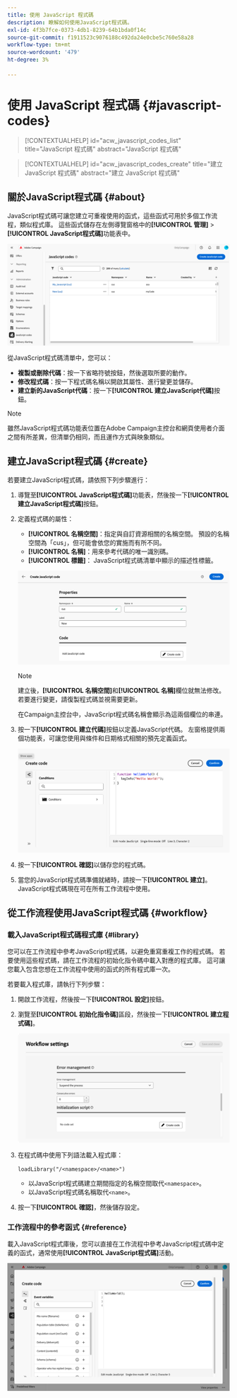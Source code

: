 ```yaml
---
title: 使用 JavaScript 程式碼
description: 瞭解如何使用JavaScript程式碼。
exl-id: 4f3b7fce-0373-4db1-8239-64b1bda0f14c
source-git-commit: f1911523c9076188c492da24e0cbe5c760e58a28
workflow-type: tm+mt
source-wordcount: '479'
ht-degree: 3%

---
```


# 使用 JavaScript 程式碼 {#javascript-codes}

>[!CONTEXTUALHELP]
>id="acw_javascript_codes_list"
>title="JavaScript 程式碼"
>abstract="JavaScript 程式碼"

>[!CONTEXTUALHELP]
>id="acw_javascript_codes_create"
>title="建立 JavaScript 程式碼"
>abstract="建立 JavaScript 程式碼"

## 關於JavaScript程式碼 {#about}

JavaScript程式碼可讓您建立可重複使用的函式，這些函式可用於多個工作流程，類似程式庫。 這些函式儲存在左側導覽窗格中的&#x200B;**[!UICONTROL 管理]** > **[!UICONTROL JavaScript程式碼]**&#x200B;功能表中。

![JavaScript程式碼清單介面顯示可用的選項](assets/javascript-list.png)

從JavaScript程式碼清單中，您可以：

* **複製或刪除代碼**：按一下省略符號按鈕，然後選取所要的動作。
* **修改程式碼**：按一下程式碼名稱以開啟其屬性、進行變更並儲存。
* **建立新的JavaScript代碼**：按一下&#x200B;**[!UICONTROL 建立JavaScript代碼]**&#x200B;按鈕。

>[!NOTE]
>
>雖然JavaScript程式碼功能表位置在Adobe Campaign主控台和網頁使用者介面之間有所差異，但清單仍相同，而且運作方式與映象類似。

## 建立JavaScript程式碼 {#create}

若要建立JavaScript程式碼，請依照下列步驟進行：

1. 導覽至&#x200B;**[!UICONTROL JavaScript程式碼]**&#x200B;功能表，然後按一下&#x200B;**[!UICONTROL 建立JavaScript程式碼]**&#x200B;按鈕。

1. 定義程式碼的屬性：

   * **[!UICONTROL 名稱空間]**：指定與自訂資源相關的名稱空間。 預設的名稱空間為「cus」，但可能會依您的實施而有所不同。
   * **[!UICONTROL 名稱]**：用來參考代碼的唯一識別碼。
   * **[!UICONTROL 標籤]**： JavaScript程式碼清單中顯示的描述性標籤。

   ![JavaScript程式碼建立介面顯示名稱空間、名稱和標籤欄位](assets/javascript-create.png)

   >[!NOTE]
   >
   >建立後，**[!UICONTROL 名稱空間]**&#x200B;和&#x200B;**[!UICONTROL 名稱]**&#x200B;欄位就無法修改。 若要進行變更，請復製程式碼並視需要更新。
   >
   >在Campaign主控台中，JavaScript程式碼名稱會顯示為這兩個欄位的串連。

1. 按一下&#x200B;**[!UICONTROL 建立代碼]**&#x200B;按鈕以定義JavaScript代碼。 左窗格提供兩個功能表，可讓您使用與條件和日期格式相關的預先定義函式。

   ![JavaScript程式碼編輯器介面顯示預先定義的函式](assets/javascript-code.png)

1. 按一下&#x200B;**[!UICONTROL 確認]**&#x200B;以儲存您的程式碼。

1. 當您的JavaScript程式碼準備就緒時，請按一下&#x200B;**[!UICONTROL 建立]**。 JavaScript程式碼現在可在所有工作流程中使用。

## 從工作流程使用JavaScript程式碼 {#workflow}

### 載入JavaScript程式碼程式庫 {#library}

您可以在工作流程中參考JavaScript程式碼，以避免重寫重複工作的程式碼。 若要使用這些程式碼，請在工作流程的初始化指令碼中載入對應的程式庫。 這可讓您載入包含您想在工作流程中使用的函式的所有程式庫一次。

若要載入程式庫，請執行下列步驟：

1. 開啟工作流程，然後按一下&#x200B;**[!UICONTROL 設定]**&#x200B;按鈕。
1. 瀏覽至&#x200B;**[!UICONTROL 初始化指令碼]**&#x200B;區段，然後按一下&#x200B;**[!UICONTROL 建立程式碼]**。

   ![工作流程初始化指令碼介面顯示程式碼建立選項](assets/javascript-initialization.png)

1. 在程式碼中使用下列語法載入程式庫：

   ```
   loadLibrary("/<namespace>/<name>")
   ```

   * 以JavaScript程式碼建立期間指定的名稱空間取代`<namespace>`。
   * 以JavaScript程式碼名稱取代`<name>`。

1. 按一下&#x200B;**[!UICONTROL 確認]**，然後儲存設定。

### 工作流程中的參考函式 {#reference}

載入JavaScript程式庫後，您可以直接在工作流程中參考JavaScript程式碼中定義的函式，通常使用&#x200B;**[!UICONTROL JavaScript程式碼]**&#x200B;活動。

![顯示JavaScript函式使用方式的工作流程介面](assets/javascript-function.png)